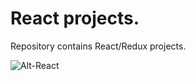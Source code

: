 # React projects.  

Repository contains React/Redux projects.  

![Alt-React](https://hsto.org/webt/z1/bu/fm/z1bufmx1tce1wxwjm92w7wz_7lq.png "React")

